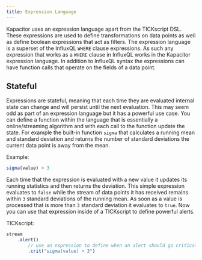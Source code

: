 ```yaml
---
title: Expression Language
---
```


Kapacitor uses an expression language apart from the TICKscript DSL.
These expressions are used to define transformations on data points as well as define boolean expressions that act as filters.
The expression language is a superset of the InfluxQL `WHERE` clause expressions.
As such any expression that works as a `WHERE` clause in InfluxQL works in the Kapacitor expression language.
In addition to InfluxQL syntax the expressions can have function calls that operate on the fields of a data point.


Stateful
--------

Expressions are stateful, meaning that each time they are evaluated internal state can change and will persist until the next evaluation.
This may seem odd as part of an expression language but it has a powerful use case.
You can define a function within the language that is essentially a online/streaming algorithm and with each call to the function update the state.
For example the built-in function `sigma` that calculates a running mean and standard deviation and returns the number of standard deviations the current data point is away from the mean.

Example:

```javascript
sigma(value) > 3
```

Each time that the expression is evaluated with a new value it updates its running statistics and then returns the deviation.
This simple expression evaluates to `false` while the stream of data points it has received remains within `3` standard deviations of the running mean.
As soon as a value is processed that is more than `3` standard deviation it evaluates to `true`.
Now you can use that expression inside of a TICKscript to define powerful alerts.

TICKscript:

```javascript
stream
    .alert()
        // use an expression to define when an alert should go critical.
        .crit("sigma(value) > 3")
```







